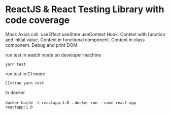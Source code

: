 # ReactJS & React Testing Library with code coverage

Mock Axios call. useEffect useState useContext Hook. Context with function and initial value. Context in functional component. Context in class component. Debug and print DOM.

run test in watch mode on developer machine

`yarn test`

run test in CI mode

`CI=true yarn test`

In docker 

`docker build -t reactapp:1.0 .`
`docker run --name react-app reactapp:1.0`

